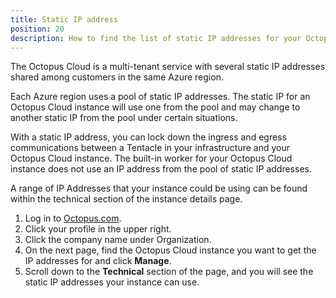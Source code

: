 ```yaml
---
title: Static IP address
position: 20
description: How to find the list of static IP addresses for your Octopus Cloud instance
---
```


The Octopus Cloud is a multi-tenant service with several static IP addresses shared among customers in the same Azure region.

Each Azure region uses a pool of static IP addresses. The static IP for an Octopus Cloud instance will use one from the pool and may change to another static IP from the pool under certain situations.

With a static IP address, you can lock down the ingress and egress communications between a Tentacle in your infrastructure and your Octopus Cloud instance. The built-in worker for your Octopus Cloud instance does not use an IP address from the pool of static IP addresses.

A range of IP Addresses that your instance could be using can be found within the technical section of the instance details page. 

1. Log in to [Octopus.com](https://www.octopus.com).
1. Click your profile in the upper right.
1. Click the company name under Organization. 
1. On the next page, find the Octopus Cloud instance you want to get the IP addresses for and click **Manage**. 
1. Scroll down to the **Technical** section of the page, and you will see the static IP addresses your instance can use. 
